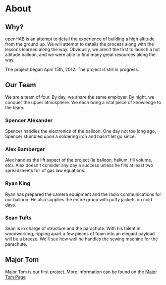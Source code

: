 # About

## Why?

openHAB is an attempt to detail the experience of building a high altitude from the ground up. We will attempt to details the process along with the lessons learned along the way. Obviously, we aren't the first to launch a hot altitude balloon, and we were able to find many great resources along the way.

The project began April 15th, 2012. The project is still in progress.

## Our Team

We are a team of four. By day, we share the same employer. By night, we conquer the upper atmosphere. We each bring a vital piece of knowledge to the team.

### Spencer Alexander

Spencer handles the electronics of the balloon. One day not too long ago, Spencer stumbled upon a soldering iron and hasn't let go since.

### Alex Bamberger

Alex handles the lift aspect of the project (ie balloon, helium, fill volume, etc). Alex doesn't consider any day a success unless he fills at least two spreadsheets full of gas law equations.

### Ryan King

Ryan has prepared the camera equipment and the radio communications for our balloon. He also supplies the entire group with puffy jackets on cold days.

### Sean Tufts

Sean is in charge of structure and the parachute. With his talent in woodworking, ripping apart a few pieces of foam into an elegant payload will be a breeze. We'll see how well he handles the sewing machine for the parachute.

## Major Tom

Major Tom is our first project. More information can be found on the [Major Tom Page](/resources/major-tom)

